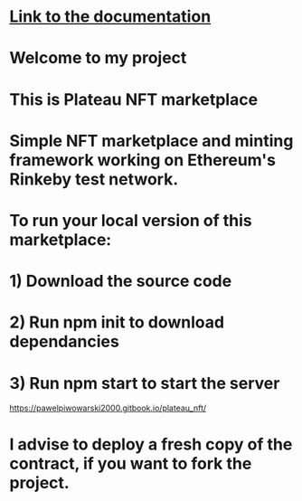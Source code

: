 <a target="_blank" href='https://pawelpiwowarski2000.gitbook.io/plateau_nft/'> <h1> Link to the documentation </h1> </a> 

# Welcome to my project 
# This is Plateau NFT marketplace 
# Simple NFT marketplace and minting framework working on Ethereum's Rinkeby test network.
# To run your local version of this marketplace:
# 1) Download the source code
# 2) Run npm init to download dependancies
# 3) Run npm start to start the server
https://pawelpiwowarski2000.gitbook.io/plateau_nft/
# I advise to deploy a fresh copy of the contract, if you want to fork the project. 

